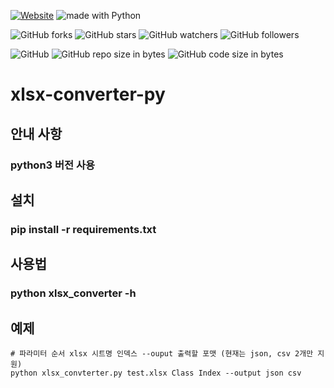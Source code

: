 [![Website](https://img.shields.io/website-up-down-green-red/http/shields.io.svg?label=elky-essay)](https://elky84.github.io)
<img src="https://img.shields.io/badge/made%20with-Python-brightgreen.svg" alt="made with Python">

![GitHub forks](https://img.shields.io/github/forks/elky84/xlsx-converter-py.svg?style=social&label=Fork)
![GitHub stars](https://img.shields.io/github/stars/elky84/xlsx-converter-py.svg?style=social&label=Stars)
![GitHub watchers](https://img.shields.io/github/watchers/elky84/xlsx-converter-py.svg?style=social&label=Watch)
![GitHub followers](https://img.shields.io/github/followers/elky84.svg?style=social&label=Follow)

![GitHub](https://img.shields.io/github/license/mashape/apistatus.svg)
![GitHub repo size in bytes](https://img.shields.io/github/repo-size/elky84/xlsx-converter-py.svg)
![GitHub code size in bytes](https://img.shields.io/github/languages/code-size/elky84/xlsx-converter-py.svg)

# xlsx-converter-py

## 안내 사항
### python3 버전 사용

## 설치
### pip install -r requirements.txt

## 사용법
### python xlsx_converter -h

## 예제
```
# 파라미터 순서 xlsx 시트명 인덱스 --ouput 출력할 포맷 (현재는 json, csv 2개만 지원)
python xlsx_convterter.py test.xlsx Class Index --output json csv
``` 

